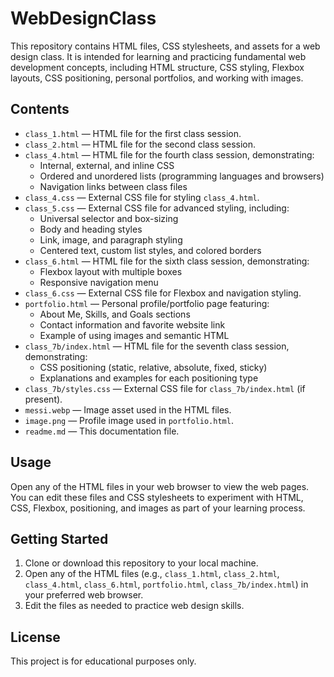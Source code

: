 # WebDesignClass

This repository contains HTML files, CSS stylesheets, and assets for a web design class. It is intended for learning and practicing fundamental web development concepts, including HTML structure, CSS styling, Flexbox layouts, CSS positioning, personal portfolios, and working with images.

## Contents

- `class_1.html` — HTML file for the first class session.
- `class_2.html` — HTML file for the second class session.
- `class_4.html` — HTML file for the fourth class session, demonstrating:
  - Internal, external, and inline CSS
  - Ordered and unordered lists (programming languages and browsers)
  - Navigation links between class files
- `class_4.css` — External CSS file for styling `class_4.html`.
- `class_5.css` — External CSS file for advanced styling, including:
  - Universal selector and box-sizing
  - Body and heading styles
  - Link, image, and paragraph styling
  - Centered text, custom list styles, and colored borders
- `class_6.html` — HTML file for the sixth class session, demonstrating:
  - Flexbox layout with multiple boxes
  - Responsive navigation menu
- `class_6.css` — External CSS file for Flexbox and navigation styling.
- `portfolio.html` — Personal profile/portfolio page featuring:
  - About Me, Skills, and Goals sections
  - Contact information and favorite website link
  - Example of using images and semantic HTML
- `class_7b/index.html` — HTML file for the seventh class session, demonstrating:
  - CSS positioning (static, relative, absolute, fixed, sticky)
  - Explanations and examples for each positioning type
- `class_7b/styles.css` — External CSS file for `class_7b/index.html` (if present).
- `messi.webp` — Image asset used in the HTML files.
- `image.png` — Profile image used in `portfolio.html`.
- `readme.md` — This documentation file.

## Usage

Open any of the HTML files in your web browser to view the web pages. You can edit these files and CSS stylesheets to experiment with HTML, CSS, Flexbox, positioning, and images as part of your learning process.

## Getting Started

1. Clone or download this repository to your local machine.
2. Open any of the HTML files (e.g., `class_1.html`, `class_2.html`, `class_4.html`, `class_6.html`, `portfolio.html`, `class_7b/index.html`) in your preferred web browser.
3. Edit the files as needed to practice web design skills.

## License

This project is for educational purposes only.
